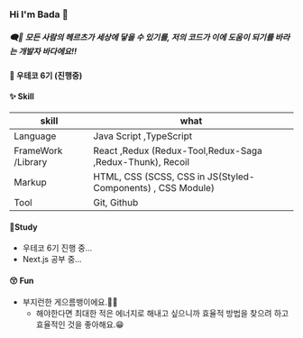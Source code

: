 ### Hi I'm Bada 🐳

##### 🗨️🐋 모든 사람의 헤르츠가 세상에 닿을 수 있기를, 저의 코드가 이에 도움이 되기를 바라는 개발자 바다에요!!

#### 🏫 우테코 6기 (진행중)
#### ✨ Skill
|skill|what|
|--|--|
|Language |Java Script ,TypeScript|
|FrameWork /Library|React ,Redux (Redux-Tool,Redux-Saga ,Redux-Thunk), Recoil|
|Markup|HTML, CSS (SCSS, CSS in JS(Styled-Components) , CSS Module)|
|Tool|Git, Github|

#### 🌱Study
- 우테코 6기 진행 중...
- Next.js 공부 중...

#### 😚 Fun
- 부지런한 게으름뱅이에요.🐜🌿
  - 해야한다면 최대한 적은 에너지로 해내고 싶으니까 효율적 방법을 찾으려 하고 효율적인 것을 좋아해요.😁
